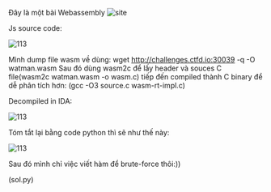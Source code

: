 Đây là một bài Webassembly
![site](https://user-images.githubusercontent.com/84214843/118392020-7ff86400-b661-11eb-9b22-d6afef2adac2.png)

Js source code:

![113](https://user-images.githubusercontent.com/84214843/118392058-b2a25c80-b661-11eb-9ea6-3f5f3ef8a8d4.png)

Mình dump file wasm về dùng: wget http://challenges.ctfd.io:30039 -q -O watman.wasm
Sau đó dùng wasm2c để lấy header và souces C file(wasm2c watman.wasm -o wasm.c)
tiếp đến compiled thành C binary để dễ phân tích hơn: (gcc -O3 source.c wasm-rt-impl.c)

Decompiled in IDA:

![113](https://user-images.githubusercontent.com/84214843/118392232-be425300-b662-11eb-8fc9-41bdb9d06b85.png)

Tóm tắt lại bằng code python thì sẽ như thế này:

![113](https://user-images.githubusercontent.com/84214843/118392273-fd70a400-b662-11eb-9d2d-96da25965dc2.png)

Sau đó mình chỉ việc viết hàm để brute-force thôi:)) 

(sol.py)



